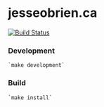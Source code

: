 # jesseobrien.ca

[![Build Status](https://cloud.drone.io/api/badges/JesseObrien/jesseobrien.ca/status.svg)](https://cloud.drone.io/JesseObrien/jesseobrien.ca)

### Development 

    `make development`

### Build

    `make install`

